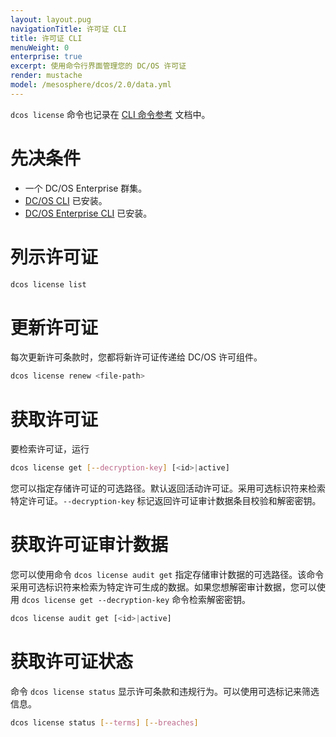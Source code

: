 ```yaml
---
layout: layout.pug
navigationTitle: 许可证 CLI
title: 许可证 CLI
menuWeight: 0
enterprise: true
excerpt: 使用命令行界面管理您的 DC/OS 许可证
render: mustache
model: /mesosphere/dcos/2.0/data.yml
---
```


`dcos license` 命令也记录在 [CLI 命令参考](/mesosphere/dcos/2.0/cli/command-reference/dcos-license/) 文档中。

# 先决条件
- 一个 DC/OS Enterprise 群集。
- [DC/OS CLI](/mesosphere/dcos/2.0/cli/install/) 已安装。
- [DC/OS Enterprise CLI](/mesosphere/dcos/2.0/cli/plugins/#enterprise-cli-plugin) 已安装。


# 列示许可证

```bash
dcos license list
```

# 更新许可证

每次更新许可条款时，您都将新许可证传递给 DC/OS 许可组件。

```bash
dcos license renew <file-path>
```

# 获取许可证

要检索许可证，运行

```bash
dcos license get [--decryption-key] [<id>|active]
```

您可以指定存储许可证的可选路径。默认返回活动许可证。采用可选标识符来检索特定许可证。`--decryption-key` 标记返回许可证审计数据条目校验和解密密钥。

# 获取许可证审计数据

您可以使用命令 `dcos license audit get` 指定存储审计数据的可选路径。该命令采用可选标识符来检索为特定许可生成的数据。如果您想解密审计数据，您可以使用 `dcos license get --decryption-key` 命令检索解密密钥。


```bash
dcos license audit get [<id>|active]
```


# 获取许可证状态

命令 `dcos license status` 显示许可条款和违规行为。可以使用可选标记来筛选信息。


```bash
dcos license status [--terms] [--breaches]
```

